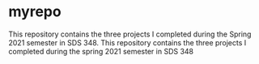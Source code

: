 # myrepo
This repository contains the three projects I completed during the Spring 2021 semester in SDS 348.
This repository contains the three projects I completed during the spring 2021 semester in SDS 348 
